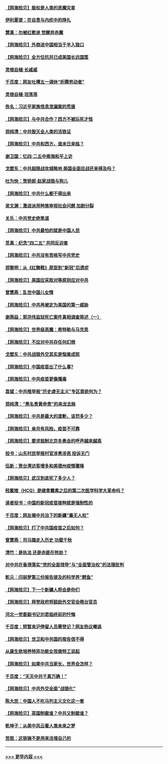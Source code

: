 #### [【网海拾贝】极权是人类的恶魔灾星](../pages/nsc993/n12910697.md?t=04291152) 
#### [伊利夏提：在自责与内疚中的挣扎](../pages/nsc993/n12910493.md?t=04291152) 
#### [慧真：勿被红歌迷 觉醒弃赤魔](../pages/nsc993/n12910485.md?t=04291152) 
#### [【网海拾贝】外商进中国相当于羊入狼口](../pages/nsc993/n12908274.md?t=04291152) 
#### [【网海拾贝】全方位抗共已成美国长远国策](../pages/nsc993/n12906878.md?t=04291152) 
#### [灵根自植‧长戚戚](../pages/nsc993/n12905585.md?t=04291152) 
#### [千百度：网友吐槽五一调休“折腾劳动者”](../pages/nsc993/n12905934.md?t=04291152) 
#### [灵根自植‧坦荡荡](../pages/nsc993/n12905562.md?t=04291152) 
#### [佚名：习近平家族信息泄漏案的荒唐](../pages/nsc993/n12904705.md?t=04291152) 
#### [【网海拾贝】与中共合作？西方不被玩死才怪](../pages/nsc993/n12903873.md?t=04291152) 
#### [郑纯清：中共毁灭全人类的活铁证](../pages/nsc993/n12903785.md?t=04291152) 
#### [【网海拾贝】中共和西方，谁末日来临？](../pages/nsc993/n12903482.md?t=04291152) 
#### [谢卫国：忆四‧二五中南海和平上访](../pages/nsc993/n12902192.md?t=04291152) 
#### [戈壁东：中共超限战攻城略地 美国全面应战还来得及吗？](../pages/nsc993/n12902297.md?t=04291152) 
#### [吐为快：贺骄郎‧赵家战狼与狗儿](../pages/nsc993/n12902280.md?t=04291152) 
#### [【网海拾贝】中共什么都干得出来](../pages/nsc993/n12897500.md?t=04291152) 
#### [吴文渊：激进派用种族审视社会问题 加剧分裂](../pages/nsc993/n12893881.md?t=04291152) 
#### [关乐：中共党史绝笔谣](../pages/nsc993/n12897270.md?t=04291152) 
#### [【网海拾贝】中共最怕的就是中国人民](../pages/nsc993/n12894705.md?t=04291152) 
#### [觅真：纪念“四二五” 共同反迫害](../pages/nsc993/n12894553.md?t=04291152) 
#### [【网海拾贝】中共没有资格写中共党史](../pages/nsc993/n12892231.md?t=04291152) 
#### [郑黎明：从《红舞鞋》原型到“新冠”后遗症](../pages/nsc993/n12890469.md?t=04291152) 
#### [【网海拾贝】美国应采取对等原则应对中共](../pages/nsc993/n12889176.md?t=04291152) 
#### [曾慧燕：乱世中国儿女情](../pages/nsc993/n12887931.md?t=04291152) 
#### [【网海拾贝】中共再被定为美国的第一威胁](../pages/nsc993/n12887580.md?t=04291152) 
#### [谢燕益：郭洪伟监狱死亡案件真相调查简述（一）](../pages/nsc993/n12885648.md?t=04291152) 
#### [【网海拾贝】世界级恶魔：希特勒与马克思](../pages/nsc993/n12884062.md?t=04291152) 
#### [【网海拾贝】不应对中共存任何幻想](../pages/nsc993/n12881460.md?t=04291152) 
#### [戈壁东：中共战狼外交其实是恼羞成怒](../pages/nsc993/n12880392.md?t=04291152) 
#### [【网海拾贝】中国疫苗出了什么事?](../pages/nsc993/n12879124.md?t=04291152) 
#### [【网海拾贝】中共疫苗更像播毒](../pages/nsc993/n12876631.md?t=04291152) 
#### [袁斌：中共推举报“历史虚无主义”专区意欲何为？](../pages/nsc993/n12876530.md?t=04291152) 
#### [郑纯清：“黑名贵黄命贵”的来龙去脉](../pages/nsc993/n12875589.md?t=04291152) 
#### [【网海拾贝】中共是最大的垄断，该罚多少？](../pages/nsc993/n12874006.md?t=04291152) 
#### [【网海拾贝】亲共有风险，疫苗不可靠](../pages/nsc993/n12872224.md?t=04291152) 
#### [【网海拾贝】要求抵制北京冬奥会的呼声越来越高](../pages/nsc993/n12868962.md?t=04291152) 
#### [投书：山东村民举报村官涉黑涉恶 投诉无门](../pages/nsc993/n12869726.md?t=04291152) 
#### [伍新：贺台湾访客增多和美德州疫情骤降](../pages/nsc993/n12865651.md?t=04291152) 
#### [【网海拾贝】武汉到底死了多少人？](../pages/nsc993/n12863707.md?t=04291152) 
#### [羟氯喹（HCQ）是继青霉素之后的第二次医学科学大革命吗？](../pages/nsc993/n12638564.md?t=04291152) 
#### [读者投书：中国的新冠疫苗接种就是强制性的](../pages/nsc993/n12859932.md?t=04291152) 
#### [千百度：网友揭中共治下的新疆“毫无人权”](../pages/nsc993/n12858385.md?t=04291152) 
#### [【网海拾贝】打了中共国疫苗之后如何？](../pages/nsc993/n12857866.md?t=04291152) 
#### [曾慧燕：司马璐走入历史 功载千秋](../pages/nsc993/n12856996.md?t=04291152) 
#### [清竹：是执法 还是赤匪在抢劫？](../pages/nsc993/n12856952.md?t=04291152) 
#### [对中共在香港落实“党的全面领导”与“全面管治权”的法理批判](../pages/nsc993/n12856929.md?t=04291152) 
#### [乾元：闫丽梦第三份报告提及的科学界“鳄鱼”](../pages/nsc993/n12855985.md?t=04291152) 
#### [【网海拾贝】下一个新疆人将会是你们](../pages/nsc993/n12855864.md?t=04291152) 
#### [【网海拾贝】拜登政府将鼓励外交官会晤台官员](../pages/nsc993/n12853615.md?t=04291152) 
#### [河北一党委副书记刘君临终前的忏悔](../pages/nsc993/n12849420.md?t=04291152) 
#### [千百度：短暂来沪停留人员需登记？网友热议嘲讽](../pages/nsc993/n12853497.md?t=04291152) 
#### [【网海拾贝】世卫和中共国的报告信不得](../pages/nsc993/n12850902.md?t=04291152) 
#### [从康生欲培养特异功能女孩做特工说起](../pages/nsc993/n12849289.md?t=04291152) 
#### [【网海拾贝】如果中共当家长，世界会怎样？](../pages/nsc993/n12848436.md?t=04291152) 
#### [千百度：“天灭中共千真万确！”](../pages/nsc993/n12845659.md?t=04291152) 
#### [【网海拾贝】中共外交全面“战狼化”](../pages/nsc993/n12845607.md?t=04291152) 
#### [陈大民：中国人不吃马列主义文化这一套](../pages/nsc993/n12842496.md?t=04291152) 
#### [【网海拾贝】英国制裁谁？中共又制裁谁？](../pages/nsc993/n12840909.md?t=04291152) 
#### [乾坤子：从美中风云看人类未来之梦](../pages/nsc993/n12840590.md?t=04291152) 
#### [苦胆：这铁锹不是用来活埋自己的](../pages/nsc993/n12839512.md?t=04291152) 

----
#### [ >>> 更早内容 <<< ](../indexes/nsc993-earlier.md)
